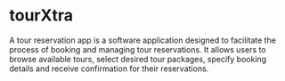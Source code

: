 # tourXtra
A tour reservation app is a software application designed to facilitate the process of booking and managing tour reservations. It allows users to browse available tours, select desired tour packages, specify booking details and receive confirmation for their reservations.
